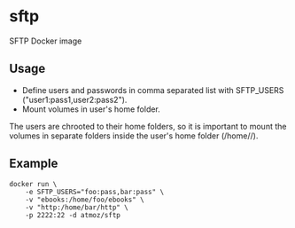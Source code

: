sftp
====

SFTP Docker image

Usage
-----


- Define users and passwords in comma separated list with SFTP_USERS ("user1:pass1,user2:pass2").
- Mount volumes in user's home folder.

The users are chrooted to their home folders, so it is important to mount the volumes in separate folders inside the user's home folder (/home/<user>/<your-folder>).

Example
-------

```
docker run \
    -e SFTP_USERS="foo:pass,bar:pass" \
    -v "ebooks:/home/foo/ebooks" \
    -v "http:/home/bar/http" \
    -p 2222:22 -d atmoz/sftp
```

